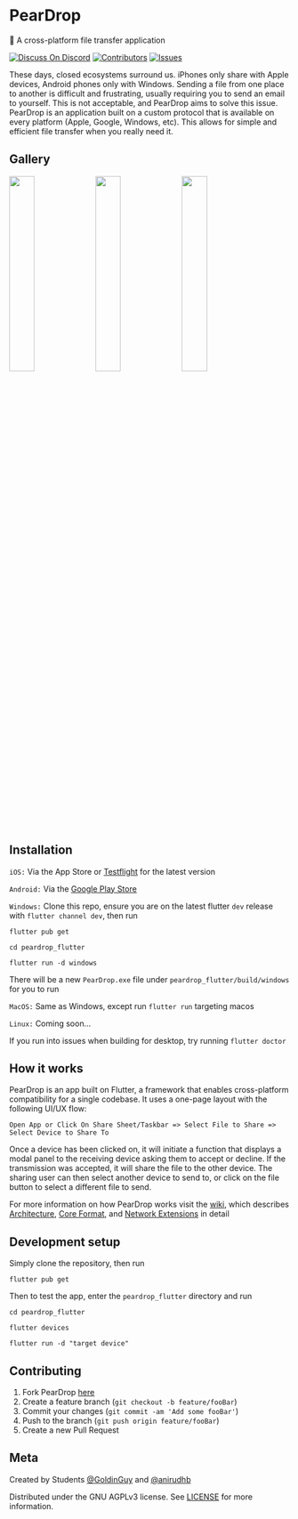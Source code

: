 # PearDrop

🍐 A cross-platform file transfer application

[![Discuss On Discord][discord]][discord-url]
[![Contributors][contributors-shield]][contributors-url]
[![Issues][issues]][issues-url]

These days, closed ecosystems surround us. iPhones only share with Apple devices, Android phones only with Windows. Sending a file from one place to another is difficult and frustrating, usually requiring you to send an email to yourself. This is not acceptable, and PearDrop aims to solve this issue. PearDrop is an application built on a custom protocol that is available on every platform (Apple, Google, Windows, etc). This allows for simple and efficient file transfer when you really need it.

## Gallery

<img src="https://user-images.githubusercontent.com/47064842/90986562-ef697900-e551-11ea-8146-78d8e82dad67.gif" width="30%"></img> <img src="https://user-images.githubusercontent.com/47064842/90986585-08722a00-e552-11ea-80e3-cf213545837e.gif" width="30%"></img> <img src="https://user-images.githubusercontent.com/47064842/90986522-913c9600-e551-11ea-9462-200fb640da95.jpg" width="30%"></img>

## Installation

`iOS:` Via the App Store or [Testflight](https://testflight.apple.com/join/jnlYfhfP) for the latest version

`Android:` Via the [Google Play Store](https://play.google.com/store/apps/details?id=com.mr.flutter.plugin.peardrop_flutter&hl=en_US)

`Windows:` Clone this repo, ensure you are on the latest flutter `dev` release with `flutter channel dev`, then run

```
flutter pub get

cd peardrop_flutter

flutter run -d windows
```

There will be a new `PearDrop.exe` file under `peardrop_flutter/build/windows` for you to run

`MacOS:` Same as Windows, except run `flutter run` targeting macos

`Linux:` Coming soon...

If you run into issues when building for desktop, try running `flutter doctor`

## How it works

PearDrop is an app built on Flutter, a framework that enables cross-platform compatibility for a single codebase. It uses a one-page layout with the following UI/UX flow:

`Open App or Click On Share Sheet/Taskbar => Select File to Share => Select Device to Share To`

Once a device has been clicked on, it will initiate a function that displays a modal panel to the receiving device asking them to accept or decline. If the transmission was accepted, it will share the file to the other device. The sharing user can then select another device to send to, or click on the file button to select a different file to send.

For more information on how PearDrop works visit the [wiki](https://github.com/GoldinGuy/PearDrop/wiki), which describes [Architecture](https://github.com/GoldinGuy/PearDrop/wiki/Architecture), [Core Format](https://github.com/GoldinGuy/PearDrop/wiki/Core-format), and [Network Extensions](https://github.com/GoldinGuy/PearDrop/wiki/Network-extensions) in detail

## Development setup

Simply clone the repository, then run

```
flutter pub get
```

Then to test the app, enter the `peardrop_flutter` directory and run

```
cd peardrop_flutter

flutter devices

flutter run -d "target device"
```

## Contributing

1. Fork PearDrop [here](https://github.com/GoldinGuy/PearDrop/fork)
2. Create a feature branch (`git checkout -b feature/fooBar`)
3. Commit your changes (`git commit -am 'Add some fooBar'`)
4. Push to the branch (`git push origin feature/fooBar`)
5. Create a new Pull Request

## Meta

Created by Students [@GoldinGuy](https://github.com/GoldinGuy) and [@anirudhb](https://github.com/anirudhb)

Distributed under the GNU AGPLv3 license. See [LICENSE](https://github.com/GoldinGuy/PearDrop/blob/master/LICENSE) for more information.

<!-- Markdown link & img dfn's -->

[discord-url]: https://discord.gg/gKYSMeJ
[discord]: https://img.shields.io/discord/689176425701703810
[issues]: https://img.shields.io/github/issues/GoldinGuy/PearDrop
[issues-url]: https://github.com/GoldinGuy/PearDrop/issues
[contributors-shield]: https://img.shields.io/github/contributors/GoldinGuy/PearDrop.svg?style=flat-square
[contributors-url]: https://github.com/GoldinGuy/PearDrop/graphs/contributors
